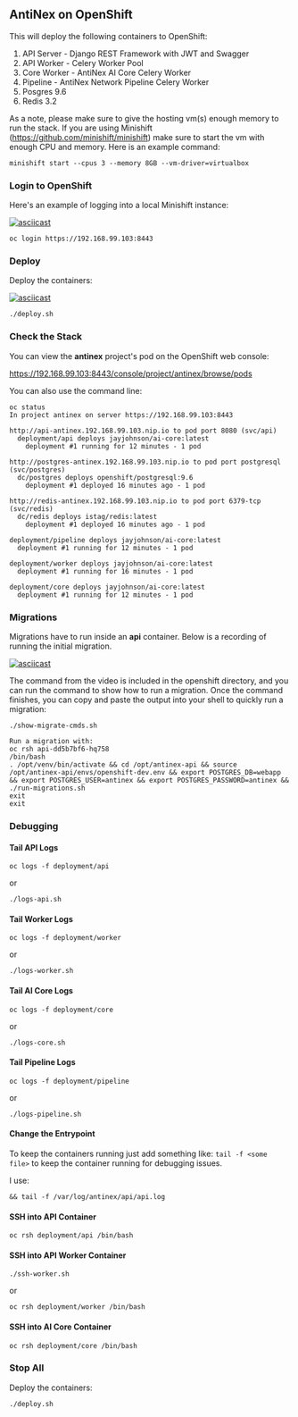 ## AntiNex on OpenShift

This will deploy the following containers to OpenShift:

1. API Server - Django REST Framework with JWT and Swagger
1. API Worker - Celery Worker Pool
1. Core Worker - AntiNex AI Core Celery Worker
1. Pipeline - AntiNex Network Pipeline Celery Worker
1. Posgres 9.6
1. Redis 3.2

As a note, please make sure to give the hosting vm(s) enough memory to run the stack. If you are using Minishift (https://github.com/minishift/minishift) make sure to start the vm with enough CPU and memory. Here is an example command:

```
minishift start --cpus 3 --memory 8GB --vm-driver=virtualbox
```

### Login to OpenShift

Here's an example of logging into a local Minishift instance:

[![asciicast](https://asciinema.org/a/p43SsSDRIuW53GtahbxHq7yD9.png)](https://asciinema.org/a/p43SsSDRIuW53GtahbxHq7yD9?autoplay=1)

```
oc login https://192.168.99.103:8443
```

### Deploy

Deploy the containers:

[![asciicast](https://asciinema.org/a/lBVLnxMvy4bHiOCvqtNYKmpxP.png)](https://asciinema.org/a/lBVLnxMvy4bHiOCvqtNYKmpxP?autoplay=1)

```
./deploy.sh
```

### Check the Stack

You can view the **antinex** project's pod on the OpenShift web console:

https://192.168.99.103:8443/console/project/antinex/browse/pods

You can also use the command line:

```
oc status
In project antinex on server https://192.168.99.103:8443

http://api-antinex.192.168.99.103.nip.io to pod port 8080 (svc/api)
  deployment/api deploys jayjohnson/ai-core:latest
    deployment #1 running for 12 minutes - 1 pod

http://postgres-antinex.192.168.99.103.nip.io to pod port postgresql (svc/postgres)
  dc/postgres deploys openshift/postgresql:9.6
    deployment #1 deployed 16 minutes ago - 1 pod

http://redis-antinex.192.168.99.103.nip.io to pod port 6379-tcp (svc/redis)
  dc/redis deploys istag/redis:latest
    deployment #1 deployed 16 minutes ago - 1 pod

deployment/pipeline deploys jayjohnson/ai-core:latest
  deployment #1 running for 12 minutes - 1 pod

deployment/worker deploys jayjohnson/ai-core:latest
  deployment #1 running for 16 minutes - 1 pod

deployment/core deploys jayjohnson/ai-core:latest
  deployment #1 running for 12 minutes - 1 pod
```

### Migrations

Migrations have to run inside an **api** container. Below is a recording of running the initial migration.

[![asciicast](https://notreal.org/a/FYqpZz0Fkmvbp6kQnb1iQYwmJ.png)](https://notreal.org/a/FYqpZz0Fkmvbp6kQnb1iQYwmJ?autoplay=1)

The command from the video is included in the openshift directory, and you can run the command to show how to run a migration. Once the command finishes, you can copy and paste the output into your shell to quickly run a migration:

```
./show-migrate-cmds.sh

Run a migration with:
oc rsh api-dd5b7bf6-hq758
/bin/bash
. /opt/venv/bin/activate && cd /opt/antinex-api && source /opt/antinex-api/envs/openshift-dev.env && export POSTGRES_DB=webapp && export POSTGRES_USER=antinex && export POSTGRES_PASSWORD=antinex && ./run-migrations.sh
exit
exit
```

### Debugging

#### Tail API Logs

```
oc logs -f deployment/api
```

or

```
./logs-api.sh
```

#### Tail Worker Logs

```
oc logs -f deployment/worker
```

or

```
./logs-worker.sh
```

#### Tail AI Core Logs

```
oc logs -f deployment/core
```

or

```
./logs-core.sh
```

#### Tail Pipeline Logs

```
oc logs -f deployment/pipeline
```

or

```
./logs-pipeline.sh
```

#### Change the Entrypoint

To keep the containers running just add something like: ```tail -f <some file>``` to keep the container running for debugging issues.

I use:

```
&& tail -f /var/log/antinex/api/api.log
```

#### SSH into API Container

```
oc rsh deployment/api /bin/bash
```

#### SSH into API Worker Container

```
./ssh-worker.sh
```

or

```
oc rsh deployment/worker /bin/bash
```

#### SSH into AI Core Container

```
oc rsh deployment/core /bin/bash
```

### Stop All

Deploy the containers:

```
./deploy.sh
```
